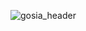 ![gosia_header](https://user-images.githubusercontent.com/88321280/135326035-76074e64-0b85-40e8-9ad6-3069c93c5fd2.png)



<!---
- 👋 Hi, I’m @gosiekk
- 👀 I’m interested in ...
- 🌱 I’m currently learning ...
- 💞️ I’m looking to collaborate on ...
- 📫 How to reach me ...
gosiekk/gosiekk is a ✨ special ✨ repository because its `README.md` (this file) appears on your GitHub profile.
You can click the Preview link to take a look at your changes.
--->
